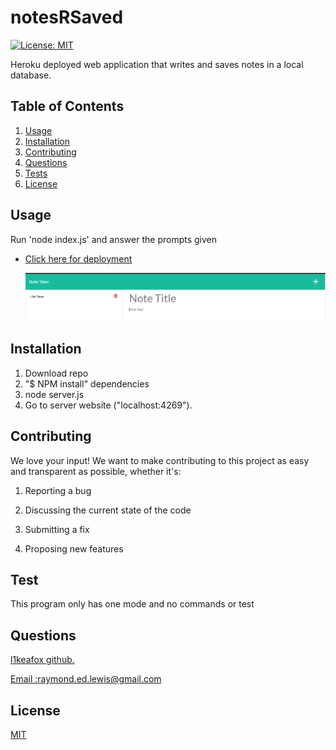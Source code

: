 
  # notesRSaved

  [![License: MIT](https://img.shields.io/badge/License-MIT-yellow.svg)](https://opensource.org/licenses/MIT)

  Heroku deployed web application that writes and saves notes in a local database.
  
  
  ## Table of Contents 
  1.  [Usage](#Usage)
  2.  [Installation](#Installation)
  3.  [Contributing](#Contributing)
  4.  [Questions](#Questions)
  5.  [Tests](#Tests)
  6.  [License](#License)
  
  ## Usage 
   Run 'node index.js' and answer the prompts given
  
* <a href='https://fast-eyrie-56104.herokuapp.com/'  target="_blank"> Click here for deployment </a> 


  
  ![Website](readme.PNG)
  
## Installation 
1. Download repo 
2. "$ NPM install" dependencies
3. node server.js
4. Go to server website ("localhost:4269").
  
  ## Contributing 
  We love your input! We want to make contributing to this project as easy and transparent as possible, whether it's: 

 1. Reporting a bug

 2. Discussing the current state of the code

 3. Submitting a fix 

 4. Proposing new features 
  
  ## Test 
   This program only has one mode and no commands or test 
  
  
  ## Questions
  <a href='https://github.com/l1keafox'>l1keafox github.</a> 
  
  <a href="mailto: raymond.ed.lewis@gmail.com">Email :raymond.ed.lewis@gmail.com</a>
  
  ## License
  [MIT](https://choosealicense.com/licenses/mit/)
  
